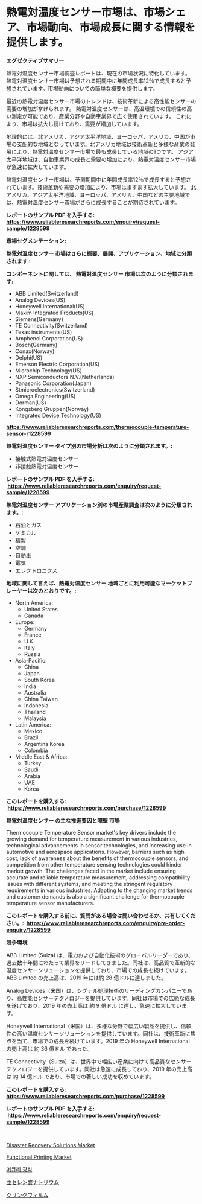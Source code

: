 <p><h1>熱電対温度センサー市場は、市場シェア、市場動向、市場成長に関する情報を提供します。</h1></p><p><strong>エグゼクティブサマリー</strong></p>
<p><p>熱電対温度センサー市場調査レポートは、現在の市場状況に特化しています。 熱電対温度センサー市場は予想される期間中に年間成長率12％で成長すると予想されています。市場動向についての簡単な概要を提供します。</p><p>最近の熱電対温度センサー市場のトレンドは、技術革新による高性能センサーの需要の増加が挙げられます。 熱電対温度センサーは、高温環境での信頼性の高い測定が可能であり、産業分野や自動車業界で広く使用されています。 これにより、市場は拡大し続けており、需要が増加しています。</p><p>地理的には、北アメリカ、アジア太平洋地域、ヨーロッパ、アメリカ、中国が市場の支配的な地域となっています。北アメリカ地域は技術革新と多様な産業の発展により、熱電対温度センサー市場で最も成長している地域の1つです。 アジア太平洋地域は、自動車業界の成長と需要の増加により、熱電対温度センサー市場が急速に拡大しています。</p><p>熱電対温度センサー市場は、予測期間中に年間成長率12％で成長すると予想されています。技術革新や需要の増加により、市場はますます拡大しています。 北アメリカ、アジア太平洋地域、ヨーロッパ、アメリカ、中国などの主要地域では、熱電対温度センサー市場がさらに成長することが期待されています。</p></p>
<p><strong>レポートのサンプル PDF を入手する: <a href="https://www.reliableresearchreports.com/enquiry/request-sample/1228599">https://www.reliableresearchreports.com/enquiry/request-sample/1228599</a></strong></p>
<p><strong>市場セグメンテーション:</strong></p>
<p><strong> 熱電対温度センサー 市場はさらに概要、展開、アプリケーション、地域に分類されます :</strong></p>
<p><strong>コンポーネントに関しては、 熱電対温度センサー 市場は次のように分類されます: &nbsp;</strong></p>
<p><ul><li>ABB Limited(Switzerland)</li><li>Analog Devices(US)</li><li>Honeywell International(US)</li><li>Maxim Integrated Products(US)</li><li>Siemens(Germany)</li><li>TE Connectivity(Switzerland)</li><li>Texas instruments(US)</li><li>Amphenol Corporation(US)</li><li>Bosch(Germany)</li><li>Conax(Norway)</li><li>Delphi(US)</li><li>Emerson Electric Corporation(US)</li><li>Microchip Technology(US)</li><li>NXP Semiconductors N.V.(Netherlands)</li><li>Panasonic Corporation(Japan)</li><li>Stmicroelectronics(Switzerland)</li><li>Omega Engineering(US)</li><li>Dorman(US)</li><li>Kongsberg Gruppen(Norway)</li><li>Integrated Device Technology(US)</li></ul></p>
<p><strong><a href="https://www.reliableresearchreports.com/thermocouple-temperature-sensor-r1228599">https://www.reliableresearchreports.com/thermocouple-temperature-sensor-r1228599</a></strong></p>
<p><strong> 熱電対温度センサー タイプ別の市場分析は次のように分類されます。:</strong></p>
<p><ul><li>接触式熱電対温度センサー</li><li>非接触熱電対温度センサー</li></ul></p>
<p><strong>レポートのサンプル PDF を入手する: &nbsp;<a href="https://www.reliableresearchreports.com/enquiry/request-sample/1228599">https://www.reliableresearchreports.com/enquiry/request-sample/1228599</a></strong></p>
<p><strong> 熱電対温度センサー アプリケーション別の市場産業調査は次のように分類されます。:</strong></p>
<p><ul><li>石油とガス</li><li>ケミカル</li><li>精製</li><li>空調</li><li>自動車</li><li>電気</li><li>エレクトロニクス</li></ul></p>
<p><strong>地域に関して言えば、熱電対温度センサー 地域ごとに利用可能なマーケットプレーヤーは次のとおりです。:</strong></p>
<p><ul>
    <li>
        North America:
        <ul>
            <li>United States</li>
            <li>Canada</li>
        </ul>
    </li>
    <li>
        Europe:
        <ul>
            <li>Germany</li>
            <li>France</li>
            <li>U.K.</li>
            <li>Italy</li>
            <li>Russia</li>
        </ul>
    </li>
    <li>
        Asia-Pacific:
        <ul>
            <li>China</li>
            <li>Japan</li>
            <li>South Korea</li>
            <li>India</li>
            <li>Australia</li>
            <li>China Taiwan</li>
            <li>Indonesia</li>
            <li>Thailand</li>
            <li>Malaysia</li>
        </ul>
    </li>
    <li>
        Latin America:
        <ul>
            <li>Mexico</li>
            <li>Brazil</li>
            <li>Argentina Korea</li>
            <li>Colombia</li>
        </ul>
    </li>
    <li>
        Middle East & Africa:
        <ul>
            <li>Turkey</li>
            <li>Saudi</li>
            <li>Arabia</li>
            <li>UAE</li>
            <li>Korea</li>
        </ul>
    </li>
    </ul></p>
<p><strong>このレポートを購入する: &nbsp;<a href="https://www.reliableresearchreports.com/purchase/1228599">https://www.reliableresearchreports.com/purchase/1228599</a></strong></p>
<p><strong>熱電対温度センサー の主な推進要因と障壁 市場</strong></p>
<p><p>Thermocouple Temperature Sensor market's key drivers include the growing demand for temperature measurement in various industries, technological advancements in sensor technologies, and increasing use in automotive and aerospace applications. However, barriers such as high cost, lack of awareness about the benefits of thermocouple sensors, and competition from other temperature sensing technologies could hinder market growth. The challenges faced in the market include ensuring accurate and reliable temperature measurement, addressing compatibility issues with different systems, and meeting the stringent regulatory requirements in various industries. Adapting to the changing market trends and customer demands is also a significant challenge for thermocouple temperature sensor manufacturers.</p></p>
<p><strong>このレポートを購入する前に、質問がある場合は問い合わせるか、共有してください。:&nbsp; <a href="https://www.reliableresearchreports.com/enquiry/pre-order-enquiry/1228599">https://www.reliableresearchreports.com/enquiry/pre-order-enquiry/1228599</a></strong></p>
<p><strong>競争環境</strong></p>
<p><p>ABB Limited (Suiza) は、電力および自動化技術のグローバルリーダーであり、過去数十年間にわたって業界をリードしてきました。同社は、高品質で革新的な温度センサーソリューションを提供しており、市場での成長を続けています。ABB Limited の売上高は、2019 年には約 28 億ドルに達しました。 </p><p>Analog Devices（米国）は、シグナル処理技術のリーディングカンパニーであり、高性能センサーテクノロジーを提供しています。同社は市場での広範な成長を遂げており、2019 年の売上高は 約 9 億ドル に達し、急速に拡大しています。</p><p> Honeywell International（米国）は、多様な分野で幅広い製品を提供し、信頼性の高い温度センサーソリューションを提供しています。同社は、技術革新に焦点を当て、市場での成長を続けています。2019 年の Honeywell International の売上高は 約 36 億ドル であった。</p><p>TE Connectivity（Suiza）は、世界中で幅広い産業に向けて高品質なセンサーテクノロジーを提供しています。同社は急速に成長しており、2019 年の売上高は 約 14 億ドル であり、市場での著しい成功を収めています。</p></p>
<p><strong>このレポートを購入する: &nbsp; <a href="https://www.reliableresearchreports.com/purchase/1228599">https://www.reliableresearchreports.com/purchase/1228599</a></strong></p>
<p><strong>レポートのサンプル PDF を入手する: &nbsp;<a href="https://www.reliableresearchreports.com/enquiry/request-sample/1228599">https://www.reliableresearchreports.com/enquiry/request-sample/1228599</a></strong><strong></strong></p>
<p>&nbsp;</p>
<p><p><a href="https://www.linkedin.com/pulse/disaster-recovery-solutions-market-analysis-its-cagr-xidhe?trackingId=j4emPXuIWEBFlE%2FmDg7iRg%3D%3D">Disaster Recovery Solutions Market</a></p><p><a href="https://www.linkedin.com/pulse/functional-printingnbspmarket-focuses-market-share-size-projected-eua1e?trackingId=qT%2FTbKAKf2XwQXf6vTepqw%3D%3D">Functional Printing Market</a></p><p><a href="https://medium.com/@randyhuel1979/%EC%88%98%EC%9D%80-%EA%B4%91%EC%84%9D-%EC%8B%9C%EC%9E%A5%EC%9D%80-%EC%8B%9C%EC%9E%A5-%EC%A0%90%EC%9C%A0%EC%9C%A8-%EA%B7%9C%EB%AA%A8-%EB%B0%8F-2031%EB%85%84%EA%B9%8C%EC%A7%80-%EC%98%88%EC%83%81%EB%90%9C-%EC%98%88%EC%B8%A1%EC%97%90-%EC%B4%88%EC%A0%90%EC%9D%84-%EB%A7%9E%EC%B6%A5%EB%8B%88%EB%8B%A4-22025dce83db">머큐리 광석</a></p><p><a href="https://medium.com/@alioukaye1/%E4%BA%9C%E3%82%BB%E3%83%AC%E3%83%B3%E9%85%B8%E3%83%8A%E3%83%88%E3%83%AA%E3%82%A6%E3%83%A0%E5%B8%82%E5%A0%B4-%E5%B8%82%E5%A0%B4cagr-%E5%B8%82%E5%A0%B4%E3%83%88%E3%83%AC%E3%83%B3%E3%83%89-%E3%81%8A%E3%82%88%E3%81%B3%E6%88%90%E9%95%B7%E6%88%A6%E7%95%A5%E3%81%AB%E5%AF%BE%E3%81%99%E3%82%8B%E6%B4%9E%E5%AF%9F-0d79589ff812">亜セレン酸ナトリウム</a></p><p><a href="https://medium.com/@gustavorn8776xcc/%E3%82%AF%E3%83%AA%E3%83%B3%E3%82%B0%E3%83%95%E3%82%A3%E3%83%AB%E3%83%A0%E5%B8%82%E5%A0%B4%E3%81%AF-%E5%B8%82%E5%A0%B4%E3%82%B7%E3%82%A7%E3%82%A2-%E3%82%B5%E3%82%A4%E3%82%BA-%E3%81%8A%E3%82%88%E3%81%B32031%E5%B9%B4%E3%81%BE%E3%81%A7%E3%81%AE%E4%BA%88%E6%B8%AC%E3%81%AB%E7%84%A6%E7%82%B9%E3%82%92%E5%BD%93%E3%81%A6%E3%81%A6%E3%81%84%E3%81%BE%E3%81%99-63335cb338b2">クリングフィルム</a></p></p>